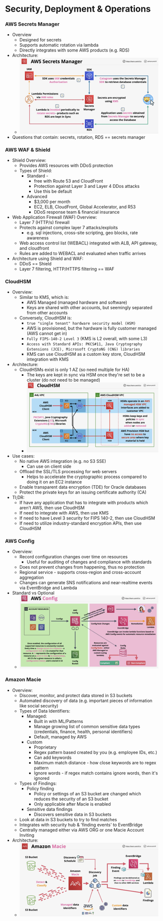 # Security, Deployment & Operations

### AWS Secrets Manager
- Overview
  - Designed for secrets
  - Supports automatic rotation via lambda
  - Directly integrates with some AWS products (e.g. RDS) 
- Architecture:
  - ![](imgs/secrets-manager.png)
- Questions that contain: secrets, rotation, RDS == secrets manager 

### AWS WAF & Shield
- Shield Overview:
  - Provides AWS resources with DDoS protection 
  - Types of Shield:
    - Standard - 
      - free with Route 53 and CloudFront 
      - Protection against Layer 3 and Layer 4 DDos attacks
      - Use this be default 
    - Advanced
      - $3,000 per month
      - EC2, ELB, CloudFront, Global Accelerator, and R53
      - DDoS response team & financial insurance 
- Web Application Firewall (WAF) Overview:
  - Layer 7 (HTTP/s) firewall 
  - Protects against complex layer 7 attacks/exploits
    - e.g. sql injections, cross-site scripting, geo blocks, rate awareness
  - Web access control list (WEBACL) integrated with ALB, API gateway, and cloudfront 
  - Rules are added to WEBACL and evaluated when traffic arrives 
- Architecture using Shield and WAF:
  - DDoS == Shield
  - Layer 7 filtering, HTTP/HTTPS filtering == WAF

### CloudHSM
- Overview:
  - Similar to KMS, which is:
    - AWS Managed (managed hardware and software)
    - Keys are shared with other accounts, but seemingly separated from other accounts
  - Conversely, CloudHSM is:
    - `true "single tenant" hardware security model (HSM)`
    - AWS is provisioned, but the hardware is fully customer managed (AWS cannot get in)
    - `Fully FIPS-140-2 Level 3` (KMS is L2 overall, with some L3)
    - `Access with Standard APIs: PKCS#11, Java Cryptography Extensions (JCE), Microsoft CryptoNG (CNG) libraries`
    - KMS can use CloudHSM as a custom key store, CloudHSM integration with KMS 
- Architecture:
  - CloudHSMs exist is only 1 AZ (so need multiple for HA) 
    - The keys are kept in sync via HSM once they're set to be a cluster (do not need to be managed)
    - ![](imgs/cloudhsm.png)
- Use cases:
  - No native AWS integration (e.g. no S3 SSE)
    - Can use on client side
  - Offload the SSL/TLS processing for web servers 
    - Helps to accelerate the cryptographic process compared to doing it on an EC2 instance 
  - Enable transparent data encryption (TDE) for Oracle databases 
  - Protect the private keys for an issuing certificate authority (CA) 
- Tl;DR: 
  - If have any application that has to integrate with products which aren't AWS, then use CloudHSM 
  - If need to integrate with AWS, then use KMS 
  - If need to have Level 3 security for FIPS 140-2, then use CloudHSM 
  - If need to utilize industry-standard encryption APIs, then use CloudHSM 

### AWS Config
- Overview:
  - Record configuration changes over time on resources 
    - Useful for auditing of changes and compliance with standards
  - Does not prevent changes from happening, thus no protection 
  - Regional service - supports cross-region and cross-account aggregation
  - Changes can generate SNS notifications and near-realtime events via EventBridge and Lambda 
- Standard vs Optional
  - ![](imgs/aws-config.png)

### Amazon Macie 
- Overview:
  - Discover, monitor, and protect data stored in S3 buckets 
  - Automated discovery of data (e.g. important pieces of information like social security)
  - Types of Data Identifiers:
    - Managed:
      - Built in with ML/Patterns
      - Manage growing list of common sensitive data types (credentials, finance, health, personal identifiers)
      - Default, managed by AWS 
    - Custom 
      - Proprietary 
      - Regex pattern based created by you (e.g. employee IDs, etc.)
      - Can add keywords 
      - Maximum match distance - how close keywords are to regex pattern 
      - Ignore words - if regex match contains ignore words, then it's ignored
  - Types of Findings:
    - Policy finding
      - Policy or settings of an S3 bucket are changed which reduces the security of an S3 bucket
      - Only applicable after Macie is enabled
    - Sensitive data findings 
      - Discovers sensitive data in S3 buckets 
  - Look at data in S3 buckets to try to find matches
  - Integrates with security hub & 'finding events' to EventBridge 
  - Centrally managed either via AWS ORG or one Macie Account Inviting 
- Architecture:
  - ![](imgs/amazon-macie.png)
